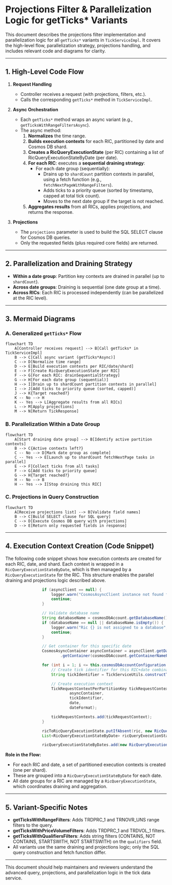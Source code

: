 # Projections Filter & Parallelization Logic for getTicks* Variants

This document describes the projections filter implementation and parallelization logic for all `getTicks*` variants in `TickServiceImpl`. It covers the high-level flow, parallelization strategy, projections handling, and includes relevant code and diagrams for clarity.

---

## 1. High-Level Code Flow

1. **Request Handling**
   - Controller receives a request (with projections, filters, etc.).
   - Calls the corresponding `getTicks*` method in `TickServiceImpl`.

2. **Async Orchestration**
   - Each `getTicks*` method wraps an async variant (e.g., `getTicksWithRangeFiltersAsync`).
   - The async method:
     1. **Normalizes** the time range.
     2. **Builds execution contexts** for each RIC, partitioned by date and Cosmos DB shard.
     3. **Creates a RicQueryExecutionState** (per RIC) containing a list of RicQueryExecutionStateByDate (per date).
     4. **For each RIC**: executes a **sequential draining strategy**:
        - For each date group (sequentially):
          - Drains up to `shardCount` partition contexts in parallel, using a fetch function (e.g., `fetchNextPageWithRangeFilters`).
          - Adds ticks to a priority queue (sorted by timestamp, capped at total tick count).
          - Moves to the next date group if the target is not reached.
     5. **Aggregates results** from all RICs, applies projections, and returns the response.

3. **Projections**
   - The `projections` parameter is used to build the SQL SELECT clause for Cosmos DB queries.
   - Only the requested fields (plus required core fields) are returned.

---

## 2. Parallelization and Draining Strategy

- **Within a date group**: Partition key contexts are drained in parallel (up to `shardCount`).
- **Across date groups**: Draining is sequential (one date group at a time).
- **Across RICs**: Each RIC is processed independently (can be parallelized at the RIC level).

---

## 3. Mermaid Diagrams

### A. Generalized `getTicks*` Flow

```mermaid
flowchart TD
    A[Controller receives request] --> B[Call getTicks* in TickServiceImpl]
    B --> C[Call async variant (getTicks*Async)]
    C --> D[Normalize time range]
    D --> E[Build execution contexts per RIC/date/shard]
    E --> F[Create RicQueryExecutionState per RIC]
    F --> G[For each RIC: drainSequentialStrategy]
    G --> H[For each date group (sequential)]
    H --> I[Drain up to shardCount partition contexts in parallel]
    I --> J[Add ticks to priority queue (sorted, capped)]
    J --> K{Target reached?}
    K -- No --> H
    K -- Yes --> L[Aggregate results from all RICs]
    L --> M[Apply projections]
    M --> N[Return TickResponse]
```

### B. Parallelization Within a Date Group

```mermaid
flowchart TD
    A[Start draining date group] --> B[Identify active partition contexts]
    B --> C{Active contexts left?}
    C -- No --> D[Mark date group as complete]
    C -- Yes --> E[Launch up to shardCount fetchNextPage tasks in parallel]
    E --> F[Collect ticks from all tasks]
    F --> G[Add ticks to priority queue]
    G --> H{Target reached?}
    H -- No --> B
    H -- Yes --> I[Stop draining this RIC]
```

### C. Projections in Query Construction

```mermaid
flowchart TD
    A[Receive projections list] --> B[Validate field names]
    B --> C[Build SELECT clause for SQL query]
    C --> D[Execute Cosmos DB query with projections]
    D --> E[Return only requested fields in response]
```

---

## 4. Execution Context Creation (Code Snippet)

The following code snippet shows how execution contexts are created for each RIC, date, and shard. Each context is wrapped in a `RicQueryExecutionStateByDate`, which is then managed by a `RicQueryExecutionState` for the RIC. This structure enables the parallel draining and projections logic described above.

```java
                if (asyncClient == null) {
                    logger.warn("CosmosAsyncClient instance not found for ric: {}", ric);
                    continue;
                }

                // Validate database name
                String databaseName = cosmosDbAccount.getDatabaseName();
                if (databaseName == null || databaseName.isEmpty()) {
                    logger.warn("Ric {} is not assigned to a database", ric);
                    continue;
                }

                // Get container for this specific date
                CosmosAsyncContainer asyncContainer = asyncClient.getDatabase(databaseName)
                        .getContainer(cosmosDbAccount.getContainerNamePrefix() + date + cosmosDbAccount.getContainerNameSuffix());

                for (int i = 1; i <= this.cosmosDbAccountConfiguration.getShardCountPerRic(); i++) {
                    // Create tick identifier for this RIC+date combination
                    String tickIdentifier = TickServiceUtils.constructTickIdentifierPrefix(ric, date) + "|" + i;

                    // Create execution context
                    TickRequestContextPerPartitionKey tickRequestContext = new TickRequestContextPerPartitionKey(
                            asyncContainer,
                            tickIdentifier,
                            date,
                            dateFormat);

                    tickRequestContexts.add(tickRequestContext);
                }

                ricToRicQueryExecutionState.putIfAbsent(ric, new RicQueryExecutionState(new ArrayList<>(), totalTicks));
                List<RicQueryExecutionStateByDate> ricQueryExecutionStateByDates = ricToRicQueryExecutionState.get(ric).getRicQueryExecutionStatesByDate();

                ricQueryExecutionStateByDates.add(new RicQueryExecutionStateByDate(tickRequestContexts, date));
```

**Role in the Flow:**
- For each RIC and date, a set of partitioned execution contexts is created (one per shard).
- These are grouped into a `RicQueryExecutionStateByDate` for each date.
- All date groups for a RIC are managed by a `RicQueryExecutionState`, which coordinates draining and aggregation.

---

## 5. Variant-Specific Notes

- **getTicksWithRangeFilters**: Adds TRDPRC_1 and TRNOVR_UNS range filters to the query.
- **getTicksWithPriceVolumeFilters**: Adds TRDPRC_1 and TRDVOL_1 filters.
- **getTicksWithQualifiersFilters**: Adds string filters (CONTAINS, NOT CONTAINS, STARTSWITH, NOT STARTSWITH) on the `qualifiers` field.
- All variants use the same draining and projections logic; only the SQL query construction and fetch function differ.

---

This document should help maintainers and reviewers understand the advanced query, projections, and parallelization logic in the tick data service. 